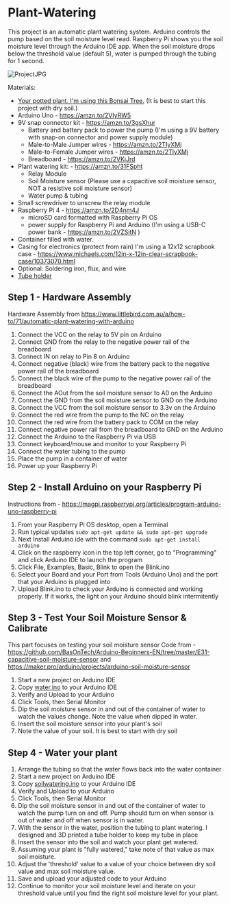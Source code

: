 # Plant-Watering

This project is an automatic plant watering system. Arduino controls the pump based on the soil moisture level read. Raspberry Pi shows you the soil moisture level through the Arduino IDE app. When the soil moisture drops below the threshold value (default 5), water is pumped through the tubing for 1 second.

![ProjectJPG](https://github.com/carolinedunn/Plant-Watering/blob/master/photos/wateringsystemfinal.jpg)

Materials:
- <a href="https://amzn.to/2BAau65">Your potted plant. I'm using this Bonsai Tree.</a> (It is best to start this project with dry soil.)
- Arduino Uno - https://amzn.to/2VIyRW5
- 9V snap connector kit - https://amzn.to/3gsXhur
  - Battery and battery pack to power the pump (I'm using a 9V battery with snap-on connector and power supply module)
  - Male-to-Male Jumper wires - https://amzn.to/2TIyXMj
  - Male-to-Female Jumper wires - https://amzn.to/2TIyXMj
  - Breadboard - https://amzn.to/2VKjJrd
- Plant watering kit: - https://amzn.to/31FSpht
  - Relay Module
  - Soil Moisture sensor (Please use a capacitive soil moisture sensor, NOT a resistive soil moisture sensor)
  - Water pump & tubing
- Small screwdriver to unscrew the relay module
- Raspberry Pi 4 - https://amzn.to/2D4nm4J
  - microSD card formatted with Raspberry Pi OS
  - power supply for Raspberry Pi and Arduino (I'm using a USB-C power bank - https://amzn.to/2VZSitN )
- Container filled with water.
- Casing for electronics (protect from rain) I'm using a 12x12 scrapbook case - https://www.michaels.com/12in-x-12in-clear-scrapbook-case/10373070.html
- Optional: Soldering iron, flux, and wire
- <a href="https://github.com/carolinedunn/Plant-Watering/blob/master/tube%20holder2.stl">Tube holder</a>

## Step 1 - Hardware Assembly
Hardware Assembly from https://www.littlebird.com.au/a/how-to/71/automatic-plant-watering-with-arduino
1. Connect the VCC on the relay to 5V pin on Arduino
2. Connect GND from the relay to the negative power rail of the breadboard
3. Connect IN on relay to Pin 8 on Arduino
4. Connect negative (black) wire from the battery pack to the negative power rail of the breadboard
5. Connect the black wire of the pump to the negative power rail of the breadboard
6. Connect the AOut from the soil moisture sensor to A0 on the Arduino
7. Connect the GND from the soil moisture sensor to GND on the Arduino
8. Connect the VCC from the soil moisture sensor to 3.3v on the Arduino
9. Connect the red wire from the pump to the NC on the relay
10. Connect the red wire from the battery pack to COM on the relay
11. Connect negative power rail from the breadboard to GND on the Arduino
12. Connect the Arduino to the Raspberry Pi via USB
13. Connect keyboard/mouse and monitor to your Raspberry Pi
14. Connect the water tubing to the pump
15. Place the pump in a container of water
16. Power up your Raspberry Pi

## Step 2 - Install Arduino on your Raspberry Pi
Instructions from - https://magpi.raspberrypi.org/articles/program-arduino-uno-raspberry-pi
1. From your Raspberry Pi OS desktop, open a Terminal
2. Run typical updates ```sudo apt-get update && sudo apt-get upgrade```
3. Next Install Arduino ide with the command ```sudo apt-get install arduino```
4. Click on the raspberry icon in the top left corner, go to "Programming" and click Arduino IDE to launch the program
5. Click File, Examples, Basic, Blink to open the Blink.ino
6. Select your Board and your Port from Tools (Arduino Uno) and the port that your Arduino is plugged into
7. Upload Blink.ino to check your Arduino is connected and working properly. If it works, the light on your Arduino should blink intermitently

## Step 3 - Test Your Soil Moisture Sensor & Calibrate
This part focuses on testing your soil moisture sensor
Code from - https://github.com/BasOnTech/Arduino-Beginners-EN/tree/master/E31-capacitive-soil-moisture-sensor and https://maker.pro/arduino/projects/arduino-soil-moisture-sensor
1. Start a new project on Arduino IDE
2. Copy <a href="https://github.com/carolinedunn/Plant-Watering/blob/master/water.ino">water.ino</a> to your Arduino IDE
3. Verify and Upload to your Arduino
4. Click Tools, then Serial Monitor
5. Dip the soil moisture sensor in and out of the container of water to watch the values change. Note the value when dipped in water.
6. Insert the soil moisture sensor into your plant's soil
7. Note the value of your soil. It is best to start with dry soil

## Step 4 - Water your plant
1. Arrange the tubing so that the water flows back into the water container
2. Start a new project on Arduino IDE
3. Copy <a href="https://github.com/carolinedunn/Plant-Watering/blob/master/soilwatering.ino">soilwatering.ino</a> to your Arduino IDE
4. Verify and Upload to your Arduino
5. Click Tools, then Serial Monitor
6. Dip the soil moisture sensor in and out of the container of water to watch the pump turn on and off. Pump should turn on when sensor is out of water and off when sensor is in water.
7. With the sensor in the water, position the tubing to plant watering. I designed and 3D printed a tube holder to keep my tube in place
8. Insert the sensor into the soil and watch your plant get watered.
9. Assuming your plant is "fully watered," take note of that value as max soil moisture.
9. Adjust the 'threshold' value to a value of your choice between dry soil value and max soil moisture value.
10. Save and upload your adjusted code to your Arduino
11. Continue to monitor your soil moisture level and iterate on your threshold value until you find the right soil moisture level for your plant.
